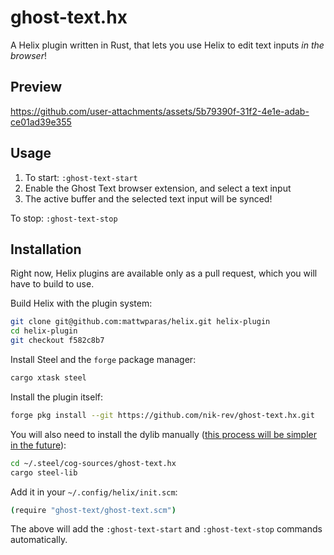 # ghost-text.hx

A Helix plugin written in Rust, that lets you use Helix to edit text inputs *in the browser*!

## Preview

https://github.com/user-attachments/assets/5b79390f-31f2-4e1e-adab-ce01ad39e355

## Usage

1. To start: `:ghost-text-start` 
1. Enable the Ghost Text browser extension, and select a text input
1. The active buffer and the selected text input will be synced!

To stop: `:ghost-text-stop`

## Installation

Right now, Helix plugins are available only as a pull request, which you will have to build to use.

Build Helix with the plugin system:

```sh
git clone git@github.com:mattwparas/helix.git helix-plugin
cd helix-plugin
git checkout f582c8b7
```

Install Steel and the `forge` package manager:

```sh
cargo xtask steel
```

Install the plugin itself:

```sh
forge pkg install --git https://github.com/nik-rev/ghost-text.hx.git
```

You will also need to install the dylib manually ([this process will be simpler in the future](https://github.com/mattwparas/steel/pull/424)):

```sh
cd ~/.steel/cog-sources/ghost-text.hx
cargo steel-lib
```

Add it in your `~/.config/helix/init.scm`:

```sh
(require "ghost-text/ghost-text.scm")
```

The above will add the `:ghost-text-start` and `:ghost-text-stop` commands automatically.

